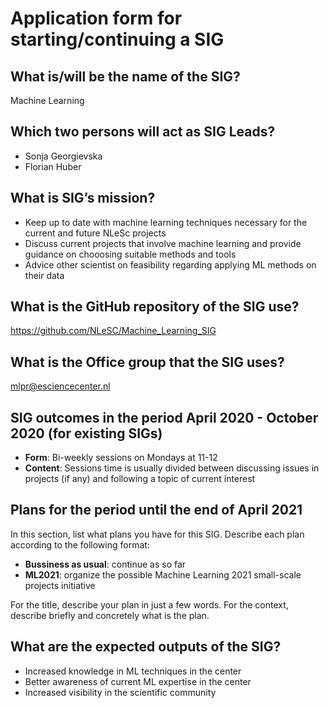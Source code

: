 # Application form for starting/continuing a SIG

## What is/will be the name of the SIG?
Machine Learning

## Which two persons will act as SIG Leads?
<!--  Please make sure to have two SIG leads to reduce bus factor.
      SIG leads are allowed to write the hours dedicated to organizing
      SIG activities under the R&D budget. Please mention in the notes the
      name of your SIG:
        Account: 000104
        Project: 020203
        Hour type: 00071
        Notes: Hours for X SIG
       -->
- Sonja Georgievska
- Florian Huber

## What is SIG’s mission?
<!--  help text goes here  -->
* Keep up to date with machine learning techniques necessary for the current and future NLeSc projects
* Discuss current projects that involve machine learning and provide guidance on chooosing suitable methods and tools
* Advice other scientist on feasibility regarding applying ML methods on their data

## What is the GitHub repository of the SIG use?
<!--  Please transfer your SIG existing repo to this GitHub organization  -->
https://github.com/NLeSC/Machine_Learning_SIG 

## What is the Office group that the SIG uses?
<!--  help text goes here  -->
mlpr@esciencecenter.nl

## SIG outcomes in the period April 2020 - October 2020 (for existing SIGs)
<!--  As a simple list of activities in this period is enough.  -->

- **Form**: Bi-weekly sessions on Mondays at 11-12  
- **Content**: Sessions time is usually divided between discussing issues in projects (if any) and following a topic of current interest
## Plans for the period until the end of April 2021
<!--  help text goes here  -->
In this section, list what plans you have for this SIG. Describe each plan according to the following format:

- **Bussiness as usual**: continue as so far
- **ML2021**: organize the possible Machine Learning 2021 small-scale projects initiative


For the title, describe your plan in just a few words. For the context, describe briefly and concretely what is the plan.

## What are the expected outputs of the SIG?
<!--  Think of internal as welll as external disemination targets -->
* Increased knowledge in ML techniques in the center
* Better awareness of current ML expertise in the center
* Increased visibility in the scientific community

